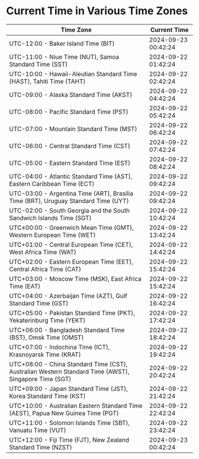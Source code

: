 # Current Time in Various Time Zones

| Time Zone | Current Time |
|-----------|--------------|
| UTC-12:00 - Baker Island Time (BIT) | 2024-09-23 00:42:24 |
| UTC-11:00 - Niue Time (NUT), Samoa Standard Time (SST) | 2024-09-22 01:42:24 |
| UTC-10:00 - Hawaii-Aleutian Standard Time (HAST), Tahiti Time (TAHT) | 2024-09-22 02:42:24 |
| UTC-09:00 - Alaska Standard Time (AKST) | 2024-09-22 04:42:24 |
| UTC-08:00 - Pacific Standard Time (PST) | 2024-09-22 05:42:24 |
| UTC-07:00 - Mountain Standard Time (MST) | 2024-09-22 06:42:24 |
| UTC-06:00 - Central Standard Time (CST) | 2024-09-22 07:42:24 |
| UTC-05:00 - Eastern Standard Time (EST) | 2024-09-22 08:42:24 |
| UTC-04:00 - Atlantic Standard Time (AST), Eastern Caribbean Time (ECT) | 2024-09-22 09:42:24 |
| UTC-03:00 - Argentina Time (ART), Brasília Time (BRT), Uruguay Standard Time (UYT) | 2024-09-22 09:42:24 |
| UTC-02:00 - South Georgia and the South Sandwich Islands Time (SGT) | 2024-09-22 10:42:24 |
| UTC±00:00 - Greenwich Mean Time (GMT), Western European Time (WET) | 2024-09-22 13:42:24 |
| UTC+01:00 - Central European Time (CET), West Africa Time (WAT) | 2024-09-22 14:42:24 |
| UTC+02:00 - Eastern European Time (EET), Central Africa Time (CAT) | 2024-09-22 15:42:24 |
| UTC+03:00 - Moscow Time (MSK), East Africa Time (EAT) | 2024-09-22 15:42:24 |
| UTC+04:00 - Azerbaijan Time (AZT), Gulf Standard Time (GST) | 2024-09-22 16:42:24 |
| UTC+05:00 - Pakistan Standard Time (PKT), Yekaterinburg Time (YEKT) | 2024-09-22 17:42:24 |
| UTC+06:00 - Bangladesh Standard Time (BST), Omsk Time (OMST) | 2024-09-22 18:42:24 |
| UTC+07:00 - Indochina Time (ICT), Krasnoyarsk Time (KRAT) | 2024-09-22 19:42:24 |
| UTC+08:00 - China Standard Time (CST), Australian Western Standard Time (AWST), Singapore Time (SGT) | 2024-09-22 20:42:24 |
| UTC+09:00 - Japan Standard Time (JST), Korea Standard Time (KST) | 2024-09-22 21:42:24 |
| UTC+10:00 - Australian Eastern Standard Time (AEST), Papua New Guinea Time (PGT) | 2024-09-22 22:42:24 |
| UTC+11:00 - Solomon Islands Time (SBT), Vanuatu Time (VUT) | 2024-09-22 23:42:24 |
| UTC+12:00 - Fiji Time (FJT), New Zealand Standard Time (NZST) | 2024-09-23 00:42:24 |
